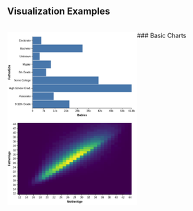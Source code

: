 ## Visualization Examples
<br />
### Basic Charts
<img src="./images/barchart.png" width="300" style="float:left;" />
<img src="./images/heatmap.png" width="300" style="float:left;" />